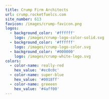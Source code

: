 ```yaml
---
title: Crump Firm Architects
url: crump.rocketfuelcs.com
site_number: 613
favicon: /images/crump-favicon.png
logos:
  - background_color: '#ffffff'
    logo: /images/crump-logo-color-solid.svg
  - background_color: '#ffffff'
    logo: /images/crump-logo-color.svg
  - background_color: '#000000'
    logo: /images/crump-white-logo.svg
colors:
  - color-name: really-red
    hex_value: '#ec0c0c'
  - color-name: super-blue
    hex_value: '#0018ff'
  - color-name: greeeen
    hex_value: '#4aff00'
---
```


